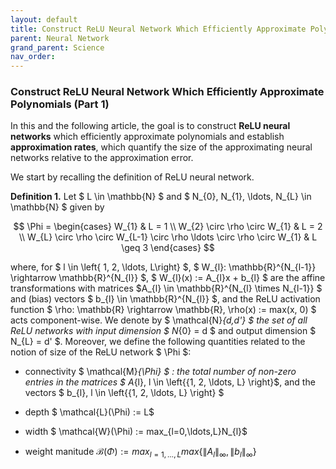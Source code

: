 ```yaml
---
layout: default
title: Construct ReLU Neural Network Which Efficiently Approximate Polynomials (Part 1)
parent: Neural Network
grand_parent: Science
nav_order: 
---
```


### Construct ReLU Neural Network Which Efficiently Approximate Polynomials (Part 1)

In this and the following article, the goal is to construct **ReLU neural networks** which efficiently approximate polynomials and establish **approximation rates**, which quantify the size of the approximating neural networks relative to the approximation error. 

We start by recalling the definition of ReLU neural network. 

**Definition 1.** Let $ L \in \mathbb{N} $ and $ N_{0}, N_{1}, \ldots, N_{L} \in \mathbb{N} $ given by

$$  
    \Phi = 
    \begin{cases} 
      W_{1} & L = 1 \\
      W_{2} \circ \rho \circ W_{1} & L = 2 \\
      W_{L} \circ \rho \circ W_{L-1} \circ \rho \ldots \circ \rho \circ W_{1} & L \geq 3
   \end{cases}
$$

where, for $ l \in \left\{ 1, 2, \ldots, L\right\} $, $ W_{l}: \mathbb{R}^{N_{l-1}} \rightarrow \mathbb{R}^{N_{l}} $, $ W_{l}(x) := A_{l}x + b_{l} $ are the affine transformations with matrices $A_{l} \in \mathbb{R}^{N_{l} \times N_{l-1}} $ and (bias) vectors $ b_{l} \in \mathbb{R}^{N_{l}} $, and the ReLU activation function $ \rho: \mathbb{R} \rightarrow \mathbb{R}, \rho(x) := max(x, 0) $ acts component-wise. We denote by $ \mathcal{N}_{d,d'} $ the set of all ReLU networks with input dimension $ N_{0} = d $ and output dimension $ N_{L} = d' $. Moreover, we define the following quantities related to the notion of size of the ReLU network $ \Phi $:

- connectivity $ \mathcal{M}_{\Phi} $ : the total number of non-zero entries in the matrices $ A_{l}, l \in \left\{{1, 2, \ldots, L} \right\}$, and the vectors $ b_{l}, l \in \left\{{1, 2, \ldots, L} \right\} $

- depth $ \mathcal{L}(\Phi) := L$

- width $ \mathcal{W}(\Phi) := max_{l=0,\ldots,L}N_{l}$

- weight manitude $\mathcal{B}(\Phi) := max_{l=1,\ldots,L} max\left\{\left\| A_{l}\right\|_{\infty},\left\|b_{l}\right\|_{\infty}\right\}$



